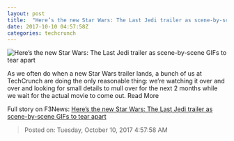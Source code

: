 ```yaml
---
layout: post
title:  "Here’s the new Star Wars: The Last Jedi trailer as scene-by-scene GIFs to tear apart"
date: 2017-10-10 04:57:58Z
categories: techcrunch
---
```


![Here’s the new Star Wars: The Last Jedi trailer as scene-by-scene GIFs to tear apart](https://tctechcrunch2011.files.wordpress.com/2017/10/header.png?w=764&h=400&crop=1)

As we often do when a new Star Wars trailer lands, a bunch of us at TechCrunch are doing the only reasonable thing: we’re watching it over and over and looking for small details to mull over for the next 2 months while we wait for the actual movie to come out. Read More


Full story on F3News: [Here’s the new Star Wars: The Last Jedi trailer as scene-by-scene GIFs to tear apart](http://www.f3nws.com/n/m2TRkG)

> Posted on: Tuesday, October 10, 2017 4:57:58 AM
